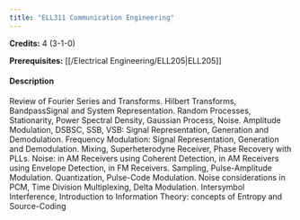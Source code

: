 ```yaml
---
title: "ELL311 Communication Engineering"
---
```

**Credits:** 4 (3-1-0)

**Prerequisites:** [[/Electrical Engineering/ELL205|ELL205]]

#### Description
Review of Fourier Series and Transforms. Hilbert Transforms, BandpassSignal and System Representation. Random Processes, Stationarity, Power Spectral Density, Gaussian Process, Noise. Amplitude Modulation, DSBSC, SSB, VSB: Signal Representation, Generation and Demodulation. Frequency Modulation: Signal Representation, Generation and Demodulation. Mixing, Superheterodyne Receiver, Phase Recovery with PLLs. Noise: in AM Receivers using Coherent Detection, in AM Receivers using Envelope Detection, in FM Receivers. Sampling, Pulse-Amplitude Modulation. Quantization, Pulse-Code Modulation. Noise considerations in PCM, Time Division Multiplexing, Delta Modulation. Intersymbol Interference, Introduction to Information Theory: concepts of Entropy and Source-Coding